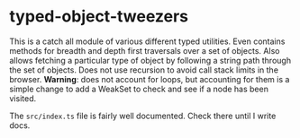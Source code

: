 # typed-object-tweezers

This is a catch all module of various different typed utilities. Even contains methods for breadth and depth first traversals over a set of objects. Also allows fetching a particular type of object by following a string path through the set of objects. Does not use recursion to avoid call stack limits in the browser. **Warning**: does not account for loops, but accounting for them is a simple change to add a WeakSet to check and see if a node has been visited.

The `src/index.ts` file is fairly well documented. Check there until I write docs.
